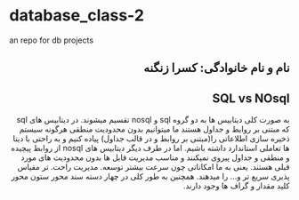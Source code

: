 # database_class-2
an repo for db projects

<h2 dir="rtl">نام و نام خانوادگی: کسرا زنگنه </h2>
<h2 dir="rtl"> SQL vs NOsql </h2>

<div dir="rtl">
  به صورت کلی دیتابیس ها به دو گروه sql و nosql تقسیم میشوند. در دیتابیس های sql که مبتنی بر روایط و جداول هستند ما میتوانیم بدون محدودیت منطقی هرگونه سیستم ذخیره سازی اطلاعاتی را(مبتنی بر روابط و در قالب جداول) پیاده کنیم و به راحتی با دیتا ها تعاملی استاندارد داشته باشیم.
  اما در طرف دیگر دیتابیس های nosql از روابط پیچیده و منطقی و جداول پیروی نمیکنند و مناسب مدیریت فایل ها بدون محدودیت های مورد قبلی هستند. یعنی به ما امکاناتی چون سرعت بیشتر توسعه. مدیریت راحت. تر مقیاس پذیری سریع تر و... را میدهند. همچنین به طور کلی در چهار دسته سند محور ستون محور کلید مقدار و گراف ها وجود دارند.

  
</div>
